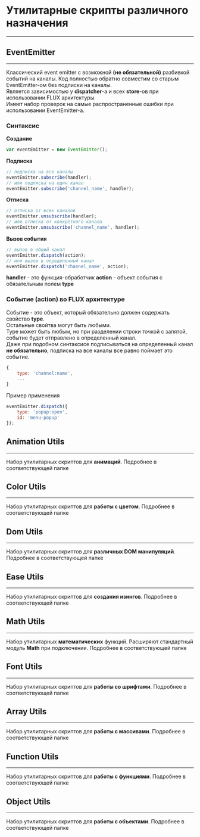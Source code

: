 # Утилитарные скрипты различного назначения

---

## EventEmitter

---

Классический event emitter с возможной **(не обязательной)** разбивкой событий на каналы.
Код полностью обратно совместим со старым EventEmitter-ом без подписки на каналы.  
Является зависимостью у **dispatcher**-а и всех **store**-ов при использовании FLUX архитектуры.  
Имеет набор проверок на самые распространенные ошибки при использовании EventEmitter-а.

### Синтаксис

**Создание**

```javaScript
var eventEmitter = new EventEmitter();
```

**Подписка**

```javaScript
// подписка на все каналы
eventEmitter.subscribe(handler);
// или подписка на один канал
eventEmitter.subscribe('channel_name', handler);
```

**Отписка**

```javaScript
// отписка от всех каналов
eventEmitter.unsubscribe(handler);
// или отписка от конкретного канала
eventEmitter.unsubscribe('channel_name', handler);
```

**Вызов события**

```javaScript
// вызов в общий канал
eventEmitter.dispatch(action);
// или вызов в определенный канал
eventEmitter.dispatch('channel_name', action);
```

**handler** - это функция-обработчик
**action** - объект события с обязательным полем **type**

### Событие (action) во FLUX архитектуре

Событие - это объект, который обязательно должен содержать свойство **type**.  
Остальные свойтва могут быть любыми.  
Type может быть любым, но при разделении строки точкой с запятой, событие будет отправлено в определенный канал.  
Даже при подобном синтаксисе подписываться на определенный канал **не обязательно**, подписка на все каналы все равно поймает это событие.

```javaScript
{
	type: 'channel:name',
	...
}
```

Пример применения

```javaScript
eventEmitter.dispatch({
	type: 'popup:open',
	id: 'menu-popup'
});
```

## Animation Utils

---

Набор утилитарных скриптов для **анимаций**. Подробнее в соответствующей папке

## Color Utils

---

Набор утилитарных скриптов для **работы с цветом**. Подробнее в соответствующей папке

## Dom Utils

---

Набор утилитарных скриптов для **различных DOM манипуляций**. Подробнее в соответствующей папке

## Ease Utils

---

Набор утилитарных скриптов для **создания изингов**. Подробнее в соответствующей папке

## Math Utils

---

Набор утилитарных **математических** функций. Расширяют стандартный модуль **Math** при подключении. Подробнее в соответствующей папке

## Font Utils

---

Набор утилитарных скриптов для **работы со шрифтами**. Подробнее в соответствующей папке

## Array Utils

---

Набор утилитарных скриптов для **работы с массивами**. Подробнее в соответствующей папке

## Function Utils

---

Набор утилитарных скриптов для **работы с функциями**. Подробнее в соответствующей папке

## Object Utils

---

Набор утилитарных скриптов для **работы с объектами**. Подробнее в соответствующей папке

